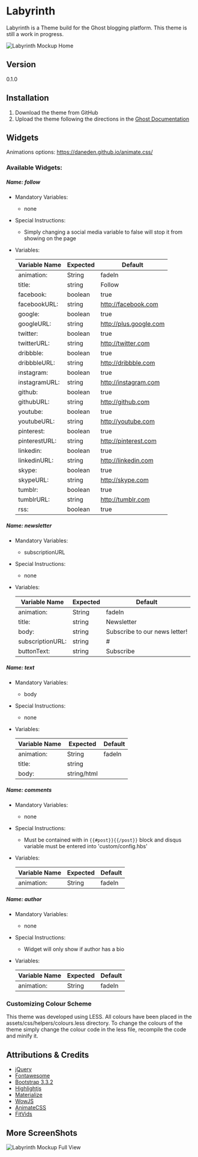 # Labyrinth
Labyrinth is a Theme build for the Ghost blogging platform. This theme is still a work in progress.

![Labyrinth Mockup Home](https://raw.github.com/JMcAmmond/Labyrinth/blob/master/assets/img/mockup.jpg)


## Version
0.1.0


## Installation

1. Download the theme from GitHub
2. Upload the theme following the directions in the [Ghost Documentation](http://docs.ghost.org/usage/settings/)


## Widgets 
Animations options: https://daneden.github.io/animate.css/

### Available Widgets:
##### Name: follow
* Mandatory Variables: 
    * none
* Special Instructions: 
    * Simply changing a social media variable to false will stop it from showing on the page
* Variables:

    | Variable Name       | Expected      | Default                  |
    | ------------------- |---------------| -------------------------|
    | animation:          | String        | fadeIn                   |
    | title:              | string        | Follow                   |
    | facebook:           | boolean       | true                     |
    | facebookURL:        | string        | http://facebook.com      |
    | google:             | boolean       | true                     |
    | googleURL:          | string        | http://plus.google.com   |
    | twitter:            | boolean       | true                     |
    | twitterURL:         | string        | http://twitter.com       |
    | dribbble:           | boolean       | true                     |
    | dribbbleURL:        | string        | http://dribbble.com      |
    | instagram:          | boolean       | true                     |
    | instagramURL:       | string        | http://instagram.com     |
    | github:             | boolean       | true                     |
    | githubURL:          | string        | http://github.com        |
    | youtube:            | boolean       | true                     |
    | youtubeURL:         | string        | http://youtube.com       |
    | pinterest:          | boolean       | true                     |
    | pinterestURL:       | string        | http://pinterest.com     |
    | linkedin:           | boolean       | true                     |
    | linkedinURL:        | string        | http://linkedin.com      |
    | skype:              | boolean       | true                     |
    | skypeURL:           | string        | http://skype.com         |
    | tumblr:             | boolean       | true                     |
    | tumblrURL:          | string        | http://tumblr.com        |
    | rss:                | boolean       | true                     |


##### Name: newsletter
* Mandatory Variables: 
    * subscriptionURL
* Special Instructions: 
    * none
* Variables:

    | Variable Name       | Expected      | Default                       |
    | ------------------- |---------------| ------------------------------|
    | animation:          | String        | fadeIn                        |
    | title:              | string        | Newsletter                    |
    | body:               | string        | Subscribe to our news letter! |
    | subscriptionURL:    | string        | #                             |
    | buttonText:         | string        | Subscribe                     |


##### Name: text
* Mandatory Variables: 
    * body
* Special Instructions: 
    * none
* Variables:

    | Variable Name       | Expected      | Default                       |
    | ------------------- |---------------| ------------------------------|
    | animation:          | String        | fadeIn                        |
    | title:              | string        |                               |
    | body:               | string/html   |                               |


##### Name: comments
* Mandatory Variables: 
    * none
* Special Instructions:
    * Must be contained with in `{{#post}}{{/post}}` block and disqus variable must be entered into 'custom/config.hbs'
* Variables:

    | Variable Name       | Expected      | Default                       |
    | ------------------- |---------------| ------------------------------|
    | animation:          | String        | fadeIn                        |


##### Name: author
* Mandatory Variables: 
    * none
* Special Instructions: 
    * Widget will only show if author has a bio
* Variables:

    | Variable Name       | Expected      | Default                       |
    | ------------------- |---------------| ------------------------------|
    | animation:          | String        | fadeIn                        |


### Customizing Colour Scheme
This theme was developed using LESS. All colours have been placed in the assets/css/helpers/colours.less directory. To change the colours of the theme simply change the colour code in the less file, recompile the code and minify it.
 
 
## Attributions & Credits

* [jQuery](https://jquery.com/)
* [Fontawesome](http://fontawesome.io)
* [Bootstrap 3.3.2](http://getbootstrap.com)
* [Highlightjs](https://highlightjs.org/)
* [Materialize](http://materializecss.com/)
* [WowJS](http://mynameismatthieu.com/WOW/)
* [AnimateCSS](https://daneden.github.io/animate.css/)
* [FitVids](http://fitvidsjs.com/)

## More ScreenShots
![Labyrinth Mockup Full View](https://raw.github.com/JMcAmmond/Labyrinth/blob/master/assets/img/fullview.png)